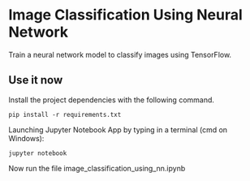 # Image Classification Using Neural Network
Train a neural network model to classify images using TensorFlow.

## Use it now
Install the project dependencies with the following command.

```
pip install -r requirements.txt
```
Launching Jupyter Notebook App by typing in a terminal (cmd on Windows):
```
jupyter notebook
```
Now run the file image_classification_using_nn.ipynb
